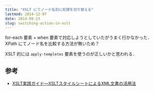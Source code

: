 ```yaml
---
title: "XSLT にてノード名別に処理を切り替える"
lastmod: 2014-12-07
date: 2014-09-23
slug: switching-action-in-xslt
---
```

for-each 要素 + when 要素で対応しようとしていたがうまく行かなかった．
XPath にてノード名を比較する方法が無いため？

XSLT 的には `apply-templetes` 要素を使うのが正しいかと思われる．

## 参考
* [XSLT実践ガイド―XSLTスタイルシートによるXML文書の活用法](http://amzn.to/2biXHm6)
